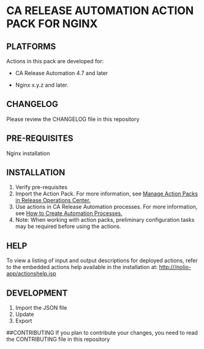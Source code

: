 # CA RELEASE AUTOMATION ACTION PACK FOR NGINX

## PLATFORMS
Actions in this pack are developed for: 

- CA Release Automation 4.7 and later

- Nginx x.y.z and later.

## CHANGELOG
Please review the CHANGELOG file in this repository

## PRE-REQUISITES
Nginx installation

## INSTALLATION
1. Verify pre-requisites
1. Import the Action Pack. 
For more information, see [Manage Action Packs in Release Operations Center.](https://wiki.ca.com/display/RA50/Manage+Action+Packs+in+Release+Operations+Center)
1. Use actions in CA Release Automation processes. 
For more information, see [How to Create Automation Processes.](https://wiki.ca.com/display/RA50/How+to+Create+Automation+Processes)
1. Note: When working with action packs, preliminary configuration tasks may be required before using the actions. 

## HELP
To view a listing of input and output descriptions for deployed actions, refer to the embedded actions help available in the installation at:
[http://<yourdeployment>/nolio-app/actionshelp.jsp](http://<yourdeployment>/nolio-app/actionshelp.jsp)

## DEVELOPMENT
1. Import the JSON file
1. Update
1. Export

##CONTRIBUTING
If you plan to contribute your changes, you need to read the CONTRIBUTING file in this repository


